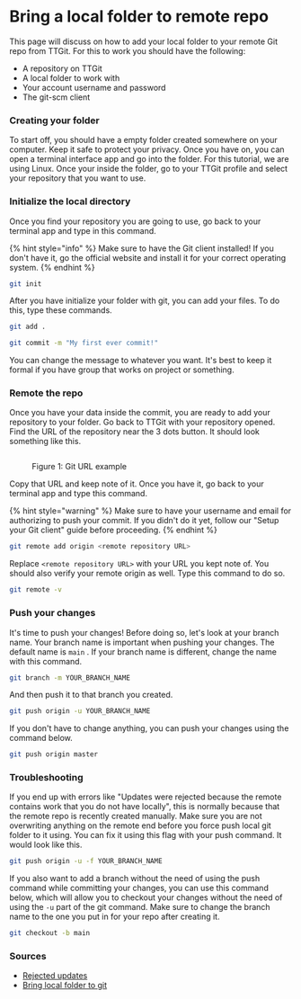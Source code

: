 # Bring a local folder to remote repo

This page will discuss on how to add your local folder to your remote Git repo from TTGit. For this to work you should have the following:

* A repository on TTGit
* A local folder to work with
* Your account username and password
* The git-scm client

### Creating your folder

To start off, you should have a empty folder created somewhere on your computer. Keep it safe to protect your privacy. Once you have on, you can open a terminal interface app and go into the folder. For this tutorial, we are using Linux. Once your inside the folder, go to your TTGit profile and select your repository that you want to use.

### Initialize the local directory

Once you find your repository you are going to use, go back to your terminal app and type in this command.

{% hint style="info" %}
Make sure to have the Git client installed! If you don't have it, go the official website and install it for your correct operating system.&#x20;
{% endhint %}

```bash
git init
```

After you have initialize your folder with git, you can add your files. To do this, type these commands.

```bash
git add .
```

```bash
git commit -m "My first ever commit!"
```

You can change the message to whatever you want. It's best to keep it formal if you have group that works on project or something.

### Remote the repo

Once you have your data inside the commit, you are ready to add your repository to your folder. Go back to TTGit with your repository opened. Find the URL of the repository near the 3 dots button. It should look something like this.

<figure><img src="../.gitbook/assets/git-url.png" alt=""><figcaption><p>Figure 1: Git URL example</p></figcaption></figure>

Copy that URL and keep note of it. Once you have it, go back to your terminal app and type this command.

{% hint style="warning" %}
Make sure to have your username and email for authorizing to push your commit. If you didn't do it yet, follow our "Setup your Git client" guide before proceeding.
{% endhint %}

```bash
git remote add origin <remote repository URL>
```

Replace `<remote repository URL>` with your URL you kept note of. You should also verify your remote origin as well. Type this command to do so.

```bash
git remote -v
```

### Push your changes

It's time to push your changes! Before doing so, let's look at your branch name. Your branch name is important when pushing your changes. The default name is `main` . If your branch name is different, change the name with this command.

```bash
git branch -m YOUR_BRANCH_NAME
```

And then push it to that branch you created.

```bash
git push origin -u YOUR_BRANCH_NAME
```

If you don't have to change anything, you can push your changes using the command below.

```bash
git push origin master
```

### Troubleshooting

If you end up with errors like "Updates were rejected because the remote contains work that you do not have locally", this is normally because that the remote repo is recently created manually. Make sure you are not overwriting anything on the remote end before you force push local git folder to it using. You can fix it using this flag with your push command. It would look like this.

```bash
git push origin -u -f YOUR_BRANCH_NAME
```

If you also want to add a branch without the need of using the push command while committing your changes, you can use this command below, which will allow you to checkout your changes without the need of using the `-u` part of the git command. Make sure to change the branch name to the one you put in for your repo after creating it.

```bash
git checkout -b main
```

### Sources

* [Rejected updates](https://stackoverflow.com/questions/39399804/updates-were-rejected-because-the-tip-of-your-current-branch-is-behind-its-remot)
* [Bring local folder to git](https://superuser.com/questions/1412078/bring-a-local-folder-to-remote-git-repo)